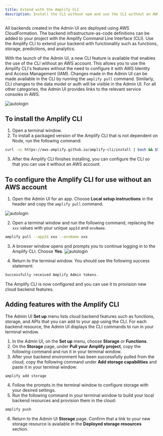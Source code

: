 ```yaml
---
title: Extend with the Amplify CLI
description: Install the CLI without npm and use the CLI without an AWS account
---
```


All backends created in the Admin UI are deployed using AWS CloudFormation. The backend infrastructure-as-code definitions can be added to your project with the Amplify Command Line Interface (CLI). Use the Amplify CLI to extend your backend with functionality such as functions, storage, predictions, and analytics.

With the launch of the Admin UI, a new CLI feature is available that enables the use of the CLI without an AWS account. This allows you to use the Amplify CLI's features without the need to configure it with AWS Identity and Access Management (IAM). Changes made in the Admin UI can be made available in the CLI by running the `amplify pull` command. Similarly, CLI changes to the data model or auth will be visible in the Admin UI. For all other categories, the Admin UI provides links to the relevant service consoles in AWS.

![autologin](~/images/console/cli-autologin.gif)


## To install the Amplify CLI
1. Open a terminal window.
2. To install a packaged version of the Amplify CLI that is not dependent on Node, run the following command:
```bash
curl -sL https://aws-amplify.github.io/amplify-cli/install | bash && $SHELL
```
3. After the Amplify CLI finishes installing, you can configure the CLI so that you can use it without an AWS account.

## To configure the Amplify CLI for use without an AWS account

1. Open the Admin UI for an app. Choose **Local setup instructions** in the header and copy the `amplify pull` command.

![autologin](~/images/console/cli-pull.png)

2. Open a terminal window and run the following command, replacing the `xxx` values with your unique `appId` and `envName`.
```bash
amplify pull --appId xxx --envName xxx
```
3. A browser window opens and prompts you to continue logging in to the Amplify CLI. Choose **Yes**. ![autologin](~/images/console/cli-autologin.png)

4. Return to the terminal window. You should see the following success statement:
```bash
Successfully received Amplify Admin tokens.
```
The Amplify CLI is now configured and you can use it to provision new cloud backend features.


## Adding features with the Amplify CLI

The Admin UI **Set up** menu lists cloud backend features such as functions, storage, and APIs that you can add to your app using the CLI. For each backend resource, the Admin UI displays the CLI commands to run in your terminal window.


1. In the Admin UI, on the **Set up** menu, choose **Storage** or **Functions**.
2. On the **Storage** page, under **Pull your Amplify project**, copy the following command and run it in your terminal window.
3. After your backend environment has been successfully pulled from the cloud, copy the following command under **Add storage capabilities** and paste it in your terminal window:
```bash
amplify add storage
```
4. Follow the prompts in the terminal window to configure storage with your desired settings.
5. Run the following command in your terminal window to build your local backend resources and provision them in the cloud:
```bash
amplify push
```
6. Return to the Admin UI **Storage** page. Confirm that a link to your new storage resource is available in the **Deployed storage resources** section.
